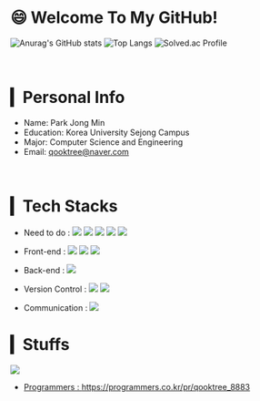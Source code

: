 # 😄 Welcome To My GitHub!
![Anurag's GitHub stats](https://github-readme-stats-sand-six-91.vercel.app/api?username=qooktree&show_icons=true&count_private=true&line_height=24&theme=dracula&hide=stars)
![Top Langs](https://github-readme-stats-sand-six-91.vercel.app/api/top-langs/?username=qooktree1&layout=compact&theme=dracula)
![Solved.ac Profile](http://mazassumnida.wtf/api/v2/generate_badge?boj=qooktree)

</br>

# ▎Personal Info
- Name: Park Jong Min
- Education: Korea University Sejong Campus
- Major: Computer Science and Engineering
- Email: qooktree@naver.com
 
</br>

# ▎Tech Stacks
- Need to do : 
<span><img src="https://img.shields.io/badge/TypeScript-3178C6?style=flat&logo=typescript&logoColor=white"/></span>
<span><img src="https://img.shields.io/badge/React-61dafb?style=flat&logo=react&logoColor=white"/></span>
<span><img src="https://img.shields.io/badge/Redux-764abc?style=flat&logo=redux&logoColor=white"/></span>
<span><img src="https://img.shields.io/badge/Sass-cc6699?style=flat&logo=sass&logoColor=white"/></span>
<span><img src="https://img.shields.io/badge/JavaScript-dbab09?style=flat&logo=javascript&logoColor=white"/></span>

- Front-end : 
<span><img src="https://img.shields.io/badge/HTML-e34f26?style=flat&logo=html5&logoColor=white"/></span>
<span><img src="https://img.shields.io/badge/CSS-1572b6?style=flat&logo=css3&logoColor=white"/></span>
<span><img src="https://img.shields.io/badge/Bootstrap-1572b6?style=flat&logo=bootstrap3&logoColor=white"/></span>


- Back-end : 
<span><img src="https://img.shields.io/badge/Python-3776AB?style=flat&logo=python&logoColor=white"/></span>


- Version Control : 
<span><img src="https://img.shields.io/badge/Git-f05032?style=flat&logo=git&logoColor=white"/></span>
<span><img src="https://img.shields.io/badge/GitHub-181717?style=flat&logo=github&logoColor=white"/></span><br/>

- Communication : 
<span><img src="https://img.shields.io/badge/Figma-f24e1e?style=flat&logo=figma&logoColor=white"/></span><br/>

# ▎Stuffs 
<a href="https://www.notion.so/011f1d99aca24b17bbf0e33690820d7d?v=b6c6a8c2cc65471084d7d2d237c207dc"><img src="https://img.shields.io/badge/Notion-000000?style=flat-square&logo=Notion&logoColor=white"/>
 
- Programmers : https://programmers.co.kr/pr/qooktree_8883

<!--
- 🔭 I’m currently working on ...
- 🌱 I’m currently learning ...
- 
- 💬 Ask me about ...
- 📫 How to reach me: ...
- 😄 Pronouns: ...
- ⚡ Fun fact: ...
-->
